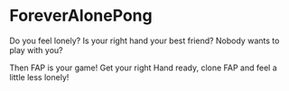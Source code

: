 # ForeverAlonePong
Do you feel lonely? 
Is your right hand your best friend? 
Nobody wants to play with you?

Then FAP is your game! 
Get your right Hand ready, 
clone FAP and feel a little less lonely!
